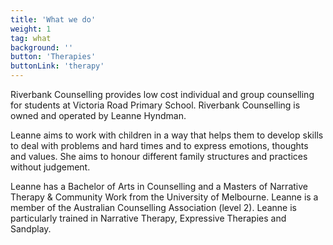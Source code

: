 ```yaml
---
title: 'What we do'
weight: 1
tag: what
background: ''
button: 'Therapies'
buttonLink: 'therapy'
---
```


Riverbank Counselling provides low cost individual and group counselling for students at Victoria Road Primary School. Riverbank Counselling is owned and operated by Leanne Hyndman.

Leanne aims to work with children in a way that helps them to develop skills to deal with problems and hard times and to express emotions, thoughts and values. She aims to honour different family structures and practices without judgement.

Leanne has a Bachelor of Arts in Counselling and a Masters of Narrative Therapy & Community Work from the University of Melbourne. Leanne is a member of the Australian Counselling Association (level 2). Leanne is particularly trained in Narrative Therapy, Expressive Therapies and Sandplay.
